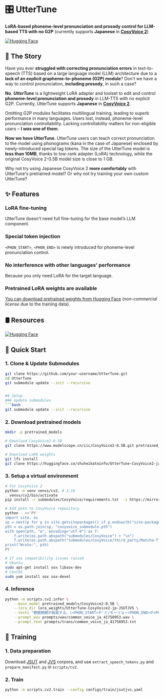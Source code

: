 # 🎛️ UtterTune
**LoRA-based phoneme-level pronunciation and prosody control for LLM-based TTS with no G2P** (currently supports **Japanese** in **[CosyVoice 2](https://github.com/FunAudioLLM/CosyVoice)**)

<!-- [![arXiv](https://img.shields.io/badge/arXiv-2501.xxxxx-b31b1b.svg)](https://arxiv.org/abs/2501.xxxxx) -->
[![Hugging Face](https://img.shields.io/badge/%F0%9F%A4%97-HuggingFace-yellow)](https://huggingface.co/shuheikatoinfo/UtterTune-CosyVoice2-ja-JSUTJVS)
<!-- [![Static Demo](https://img.shields.io/badge/Demo-GitHub%20Pages-blue)](https://shuheikatoinfo.github.io/UtterTune) -->
<!-- [![Interactive Demo](https://img.shields.io/badge/Demo-Gradio-orange)](https://gradio.app/g/your-username/UtterTune) -->

## 📜 The Story
Have you ever **struggled with correcting pronunciation errors** in text-to-speech (TTS) based on a large language model (LLM) architecture due to a **lack of an explicit grapheme-to-phoneme (G2P) module**? Don't we have a way to control pronunciation, **including prosody**, in such a case?

**No**. ***UtterTune*** is a lightweight LoRA adapter and toolset to edit and control **phoneme-level pronunciation and prosody** in LLM-TTS with no explicit G2P. Currently, UtterTune supports **Japanese** in **[CosyVoice 2](https://github.com/FunAudioLLM/CosyVoice)**.

Omitting G2P modules facilitates multilingual training, leading to superb performance in many languages. Users lost, instead, phoneme-level pronunciation controllability. Lacking controllability matters for non-eligible users – **I *was* one of them**.

**Now we have UtterTune**. UtterTune users can teach correct pronunciation to the model using phonograms (kana in the case of Japanese) enclosed by newly-introduced special tag tokens. The size of the UtterTune model is **less than 10MB**, thanks to low-rank adapter (LoRA) technology, while the original CosyVoice 2-0.5B model size is close to 1 GB.

Why not try using Japanese CosyVoice 2 **more comfortably** with UtterTune's pretrained model? Or why not try training your own custom UtterTune?


## ✨️ Features
### LoRA fine-tuning
UtterTune doesn't need full fine-tuning for the base model’s LLM component.

### Special token injection
`<PHON_START>`, `<PHON_END>` is newly introduced for phoneme-level pronunciation control.

### No interference with other languages' performance
Because you only need LoRA for the target language.

### Pretrained LoRA weights are available
[You can download pretrained weights from Hugging Face](https://huggingface.co/shuheikatoinfo/UtterTune-CosyVoice2-ja-JSUTJVS) (*non-commercial license* due to the training data).

## 🛢️ Resources
<!-- [![arXiv](https://img.shields.io/badge/arXiv-2501.xxxxx-b31b1b.svg)](https://arxiv.org/abs/2501.xxxxx) -->
[![Hugging Face](https://img.shields.io/badge/%F0%9F%A4%97-HuggingFace-yellow)](https://huggingface.co/shuheikatoinfo/UtterTune-CosyVoice2-ja-JSUTJVS)
<!-- [![Static Demo](https://img.shields.io/badge/Demo-GitHub%20Pages-blue)](https://your-username.github.io/UtterTune) -->
<!-- [![Interactive Demo](https://img.shields.io/badge/Demo-Gradio-orange)](https://gradio.app/g/your-username/UtterTune) -->

## 💨 Quick Start

### 1. Clone & Update Submodules
```bash
git clone https://github.com/your-username/UtterTune.git
cd UtterTune
git submodule update --init --recursive


## Setup
### Update submodules
```bash
git submodule update --init --recursive
```

### 2. Download pretrained models
```bash
mkdir -p pretrained_models

# Download CosyVoice2-0.5B
git clone https://www.modelscope.cn/iic/CosyVoice2-0.5B.git pretrained_models/CosyVoice2-0.5B

# Download LoRA weights
git lfs install
git clone https://huggingface.co/shuheikatoinfo/UtterTune-CosyVoice2-ja-JSUTJVS lora_weights/UtterTune-CosyVoice2-ja-JSUTJVS
```

### 3. Setup a virtual environment
```bash
# For CosyVoice 2
python -m venv venvs/cv2. # 3.10
. venvs/cv2/bin/activate
pip install -r submodules/CosyVoice/requirements.txt  -i https://mirrors.aliyun.com/pypi/simple/ --trusted-host=mirrors.aliyun.com

# Add path to CosyVoice repository
python - <<'PY'
import site, os
sp = next(p for p in site.getsitepackages() if p.endswith("site-packages"))
pth = os.path.join(sp, "cosyvoice_submodule.pth")
with open(pth, "w", encoding="utf-8") as f:
    f.write(os.path.abspath("submodules/CosyVoice") + "\n")
    f.write(os.path.abspath("submodules/CosyVoice/third_party/Matcha-TTS") + "\n")
print("Wrote:", pth)
PY

# If sox compatibility issues raised
# Ubuntu
sudo apt-get install sox libsox-dev
# CentOS
sudo yum install sox sox-devel
```

### 4. Inference
```bash
python -m scripts.cv2.infer \
    --base_model pretrained_models/CosyVoice2-0.5B \
    --lora_dir lora_weights/UtterTune-CosyVoice2-jp-JSUTJVS \
    --texts "魑魅魍魎が跋扈する。|<PHON_START>チ'ミ/モーリョー<PHON_END>が<PHON_START>バ'ッコ<PHON_END>する。" \
    --prompt_wav prompts/wav/common_voice_ja_41758953.wav \
    --prompt_text prompts/trans/common_voice_ja_41758953.txt
```

## 💪 Training

### 1. Data preparation
Download [JSUT](https://sites.google.com/site/shinnosuketakamichi/publication/jsut) and [JVS](https://sites.google.com/site/shinnosuketakamichi/research-topics/jvs_corpus) corpora, and use `extract_speech_tokens.py` and `prepare_manifest.py` in `scripts/cv2`.

### 2. Train
```bash
python -m scripts.cv2.train --config configs/train/jsutjvs.yaml
```
